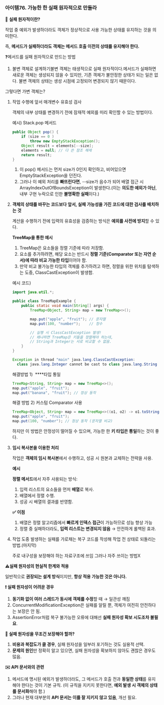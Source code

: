 ### 아이템76. 가능한 한 실패 원자적으로 만들라

🤔 **실패 원자적이란?**

작업 중 예외가 발생하더라도 객체가 정상적으로 사용 가능한 상태를 유지하는 것을 의미한다.

즉, **메서드가 실패하더라도 객체는 메서드 호출 이전의 상태를 유지해야 한다.**

❓메서드를 실패 원자적으로 만드는 방법

1. 불변 객체로 설계하기불변 객체는 태생적으로 실패 원자적이다.메서드가 실패하면 새로운 객체는 생성되지 않을 수 있지만, 기존 객체가 불안정한 상태가 되는 일은 없다. 불변 객체의 상태는 생성 시점에 고정되어 변경되지 않기 때문이다.

그렇다면 가변 객체는?

1. 작업 수행에 앞서 매개변수 유효성 검사
    
    객체의 내부 상태를 변경하기 전에 잠재적 예외를 미리 확인할 수 있는 방법이다.
    
    예시) Stack.pop 메서드
    
    ```java
    public Object pop() {
    	if (size == 0 )
    		throw new EmptyStackException();
    	Object result = elements[--size];
    	elements = null; // 다 쓴 참조 해제
    	return result;
    }
    ```
    
    1. 이 pop() 메서드는 먼저 size가 0인지 확인하고, 비어있으면 EmptyStackException을 던진다.
    2. 그러나 이 예외 처리를 **빠뜨린다면**, --size가 음수가 되어 배열 접근 시 ArrayIndexOutOfBoundsException이 발생한다.(이는 **의도한 예외가 아닌**, 내부 구현 누락으로 인한 **불명확한 실패**이다.)
2. **객체의 상태를 바꾸는 코드보다 앞서, 실패 가능성을 가진 코드에 대한 검사를 배치하는 것**
    
    계산을 수행하기 전에 입력의 유효성을 검증하는 방식은 **예외를 사전에 방지**할 수 있다.
    
    **TreeMap을 통한 예시**
    
    1. TreeMap은 요소들을 정렬 기준에 따라 저장함.
    2. 요소를 추가하려면, 해당 요소는 반드시 **정렬 기준(Comparator 또는 자연 순서)에 따라 비교 가능한 타입**이어야 함.
    3. 만약 비교 불가능한 타입의 객체를 추가하려고 하면, 정렬을 위한 위치를 탐색하는 도중, ClassCastException이 발생함.
    
    예시 코드)
    
    ```java
    import java.util.*;
    
    public class TreeMapExample {
        public static void main(String[] args) {
            TreeMap<Object, String> map = new TreeMap<>();
    
            map.put("apple", "fruit"); // 문자열
            map.put(100, "number");    // 정수
    
            // 실행 시 ClassCastException 발생!
            // 왜냐하면 TreeMap은 키들을 정렬해야 하는데,
            // String과 Integer는 서로 비교할 수 없음.
        }
    }
    ```
    
    ```java
    Exception in thread "main" java.lang.ClassCastException:
      class java.lang.Integer cannot be cast to class java.lang.String
    ```
    
    해결방법 1)  ****타입 통일
    
    ```java
    TreeMap<String, String> map = new TreeMap<>();
    map.put("apple", "fruit");
    map.put("banana", "fruit"); // 정상 동작
    ```
    
    해결 방법 2) 커스텀 Comparator 사용
    
    ```java
    TreeMap<Object, String> map = new TreeMap<>((o1, o2) -> o1.toString().compareTo(o2.toString()));
    map.put("apple", "fruit");
    map.put(100, "number"); // 정상 동작 (문자열 비교)
    ```
    
    하지만 이 방법은 안정성이 떨어질 수 있으며, 가능한 한 **키 타입은 통일**하는 것이 좋다.
    
3. **임시 복사본을 이용한 처리**
    
    작업은 **객체의 임시 복사본**에서 수행하고, 성공 시 원본과 교체하는 전략을 사용.
    
    **예시**
    
    **정렬 메서드**에서 자주 사용되는 방식:
    
    1. 입력 리스트의 요소들을 먼저 **배열**로 복사.
    2. 배열에서 정렬 수행.
    3. 성공 시 배열의 결과를 반영함.
    
    **✅ 이점**
    
    1. 배열은 정렬 알고리즘에서 **빠르게 인덱스 접근**이 가능하므로 성능 향상 가능
    2. 정렬 중 실패하더라도, **입력 리스트는 변경되지 않음** → 안전하게 롤백된 효과.
4. 작업 도중 발생하는 실패를 가로채는 복구 코드를 작성해 작업 전 상태로 되돌리는 방법.(마지막)
    
    주로 내구성을 보장해야 하는 자료구조에 쓰임 그러나 자주 쓰이는 방법X
    

**⚠️실패 원자성의 현실적 한계와 적용**

일반적으로 **권장되는 설계 방식**이지만, **항상 적용 가능한 것은 아니다.**

**❗ 실패 원자성이 어려운 경우**

1. **동기화 없이 여러 스레드가 동시에 객체를 수정**할 때 → 일관성 깨짐
2. ConcurrentModificationException은 실패를 알릴 뿐, 객체가 여전히 안전하다는 보장은 안 됨.
3. AssertionError처럼 복구 불가능한 오류에 대해선 **실패 원자성 확보 시도조차 불필요**.

**🤔 실패 원자성을 무조건 보장해야 할까?**

1. **비용과 복잡도가 클 경우**, 실패 원자성을 일부러 포기하는 것도 실용적 선택.
2. **문제의 원인**만 정확히 알고 있으면, 실패 원자성을 확보하지 않아도 괜찮은 경우도 많음.

**✉️ API 문서와의 관련**

1. 메서드에 명시된 예외가 발생하더라도, 그 메서드가 호출 전과 **동일한 상태**를 유지해야 한다는 것이 기본 규칙. (이 규칙을 지키지 못한다면, **예외 발생 시 객체의 상태를 문서화**해야 함.)
2. 그러나 현재 대부분의 **API 문서는 이를 잘 지키지 않고 있음**, 개선 필요.
